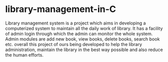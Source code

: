 # library-management-in-C
 Library management system is a project which aims in developing a computerized system to maintain all the daily work of library. It has a facility of admin login through which the admin can monitor the whole system. Admin modules are add new book, view books, delete books, search book etc. overall this project of ours being developed to help the library administration, maintain the library in the best way possible and also reduce the human efforts.
